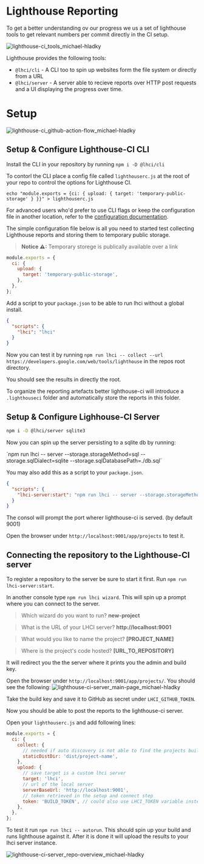 # Lighthouse Reporting

To get a better understanding ov our progress we us a set of lighthouse tools to get relevant numbers per commit directly in the CI setup.

![lighthouse-ci_tools_michael-hladky](https://user-images.githubusercontent.com/10064416/124685698-10209000-ded2-11eb-81e6-e0cb2416a16d.png)

Lighthouse provides the following tools:

- `@lhci/cli` - A CLI too to spin up websites form the file system or directly from a URL
- `@lhci/server` - A server able to recieve reports over HTTP post requests and a UI displaying the progress over time.

# Setup

![lighthouse-ci_github-action-flow_michael-hladky](https://user-images.githubusercontent.com/10064416/124683232-dbf6a080-decc-11eb-81b5-ebcc6bc547bf.png)

## Setup & Configure Lighthouse-CI CLI

Install the CLI in your repository by running `npm i -D @lhci/cli`

To contorl the CLI place a config file called `lighthouserc.js` at the root of your repo to control the options for Lighthouse CI.

`echo "module.exports = {ci: { upload: { target: 'temporary-public-storage' } }}" > lighthouserc.js`

For advanced users who'd prefer to use CLI flags or keep the configuration file in another location, refer to the [configuration documentation](https://github.com/GoogleChrome/lighthouse-ci/blob/main/docs/getting-started.md).

The simple configuration file below is all you need to started test collecting Lighthouse reports and storing them to temporary public storage.

> **Notice ⚠:**
> Temporary storege is publically available over a link

```javascript
module.exports = {
  ci: {
    upload: {
      target: 'temporary-public-storage',
    },
  },
};
```

Add a script to your `package.json` to be able to run lhci without a global install.

```json
{
  "scripts": {
    "lhci": "lhci"
  }
}
```

Now you can test it by running `npm run lhci -- collect --url https://developers.google.com/web/tools/lighthouse` in the repos root directory.

You should see the results in directly the root.

To organize the reporting artefacts better lighthouse-ci will introduce a `.lighthouseci` folder and automatically store the reports in this folder.

## Setup & Configure Lighhouse-CI Server

```bash
npm i -D @lhci/server sqlite3
```

Now you can spin up the server persisting to a sqlite db by running:

´npm run lhci -- server --storage.storageMethod=sql --storage.sqlDialect=sqlite --storage.sqlDatabasePath=./db.sql´

You may also add this as a script to your `package.json`.

```json
{
  "scripts": {
    "lhci-server:start": "npm run lhci -- server --storage.storageMethod=sql --storage.sqlDialect=sqlite --storage.sqlDatabasePath=./db.sql"
  }
}
```

The consol will prompt the port wherer lighthouse-ci is served. (by default 9001)

Open the browser under `http://localhost:9001/app/projects` to test it.

## Connecting the repository to the Lighthouse-CI server

To register a repository to the server be sure to start it first.
Run `npm run lhci-server:start`.

In another console type `npm run lhci wizard`. This will spin up a prompt where you can connect to the server.

> Which wizard do you want to run? **new-project**

> What is the URL of your LHCI server? **http://localhost:9001**

> What would you like to name the project? **[PROJECT_NAME]**

> Where is the project's code hosted? **[URL_TO_REPOSITORY]**

It will redirect you the the server where it prints you the admin and build key.

Open the browser under `http://localhost:9001/app/projects/`.
You should see the following:
![lighthouse-ci-server_main-page_michael-hladky](https://user-images.githubusercontent.com/10064416/124686557-a6a18100-ded3-11eb-869a-ac73d05d9a81.png)

Take the build key and save it to GitHub as secret under `LHCI_GITHUB_TOKEN`.

Now you should be able to post the reports to the lighthouse-ci server.

Open your `lighthouserc.js` and add following lines:

```javascript
module.exports = {
  ci: {
    collect: {
      // needed if auto discovery is not able to find the projects build artefacts automatically
      staticDistDir: 'dist/project-name',
    },
    upload: {
      // save target is a custom lhci server
      target: 'lhci',
      // url of the local server
      serverBaseUrl: 'http://localhost:9001',
      // token retrieved in the setup and connect step
      token: 'BUILD_TOKEN', // could also use LHCI_TOKEN variable instead
    },
  },
};
```

To test it run `npm run lhci -- autorun`.
This should spin up your build and runs lighthouse against it. After it is done it will upload the results to your lhci server instance.

![lighthouse-ci-server_repo-overview_michael-hladky](https://user-images.githubusercontent.com/10064416/124686610-b9b45100-ded3-11eb-9053-e3f6675a0967.png)
